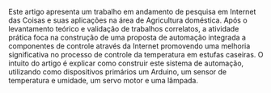  Este artigo apresenta um trabalho em andamento de pesquisa em Internet das Coisas e suas aplicações na área de Agricultura doméstica. Após o levantamento teórico e validação de trabalhos correlatos, a atividade prática foca na construção de uma proposta de automação integrada a componentes de controle através da Internet promovendo uma melhoria significativa no processo de controle da temperatura em estufas caseiras. O intuito do artigo é explicar como construir este sistema de automação, utilizando como dispositivos primários um Arduino,  um sensor de temperatura e umidade,  um servo motor e uma lâmpada.
 
